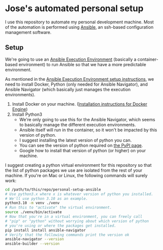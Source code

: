 # Jose's automated personal setup

I use this repository to automate my personal development machine.
Most of the automation is performed using [Ansible][1], an ssh-based
configuration management software.

[1]: https://docs.ansible.com/ansible/latest/

## Setup

We're going to use an [Ansible Execution Environment][2] (basically a container-based environment)
to run Ansible so that we have a more predictable environment.

As mentioned in the [Ansible Execution Environment setup instructions][3],
we need to install Docker, Python (only needed for Ansible Navigator), and Ansible Navigator
(which basically just manages the execution environments).

1. Install Docker on your machine. ([Installation instructions for Docker Engine][3])
2. Install Python3
    * We're only going to use this for the Ansible Navigator, which seems to basically
    manage the different execution environments.
    * Ansible itself will run in the container, so it won't be impacted by this
    version of python.
    * I suggest installing the latest version of python you can.
    * You can see the version of python required on [the PyPI page][4].
    * Google how to install that version of python (or higher) on your machine.

I suggest creating a python virtual environment for this repository so that 
the list of python packages we use are isolated from the rest of your machine.
If you're on Mac or Linux, the following commands will surely work:
```bash
cd /path/to/this/repo/personal-setup-ansible
# Use python3.x where x is whatever version of python you installed.
# We'll use python 3.10 as an example.
python3.10 -m venv ./venv
# Run this to "activate" the virtual environment.
source ./venv/bin/activate
# Now that you're in a virtual environment, you can freely call
# "pip" or "python" without worrying about which version of python
# you're using or where the packages get installed.
pip install install ansible-navigator
# Verify that the following commands print the version ok
ansible-navigator --version
ansible-builder --version
```

[1]: https://ansible.readthedocs.io/en/latest/getting_started_ee/setup_environment.html
[2]: https://ansible.readthedocs.io/en/latest/getting_started_ee/index.html
[3]: https://docs.docker.com/engine/install/
[4]: https://pypi.org/project/ansible-navigator/
